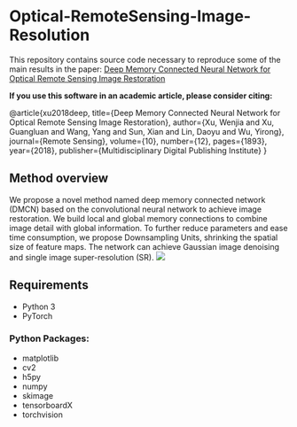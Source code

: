 # Optical-RemoteSensing-Image-Resolution
This repository contains source code necessary to reproduce some of the main results in the paper:
[Deep Memory Connected Neural Network for Optical Remote Sensing Image Restoration](https://www.mdpi.com/2072-4292/10/12/1893)

**If you use this software in an academic article, please consider citing:**

@article{xu2018deep,
  title={Deep Memory Connected Neural Network for Optical Remote Sensing Image Restoration},
  author={Xu, Wenjia and Xu, Guangluan and Wang, Yang and Sun, Xian and Lin, Daoyu and Wu, Yirong},
  journal={Remote Sensing},
  volume={10},
  number={12},
  pages={1893},
  year={2018},
  publisher={Multidisciplinary Digital Publishing Institute}
}

## Method overview
We propose a novel method named deep memory connected network (DMCN) based on the convolutional neural network to achieve image restoration. We build local and global memory connections to combine image detail with global information. To further reduce parameters and ease time consumption, we propose Downsampling Units, shrinking the spatial size of feature maps. The network can achieve Gaussian image denoising and single image super-resolution (SR).
![](https://github.com/wenjiaXu/Optical-RemoteSensing-Image-Resolution/blob/master/intro.png)

## Requirements
* Python 3
* PyTorch

### Python Packages:
* matplotlib
* cv2
* h5py
* numpy
* skimage
* tensorboardX
* torchvision


